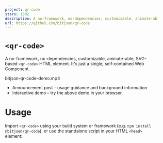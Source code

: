 ```yaml
---
project: qr-code
stars: 1302
description: A no-framework, no-dependencies, customizable, animate-able, SVG-based <qr-code> HTML element.
url: https://github.com/bitjson/qr-code
---
```


`<qr-code>`
===========

A no-framework, no-dependencies, customizable, animate-able, SVG-based `<qr-code>` HTML element. It's just a single, self-contained Web Component.

bitjson-qr-code-demo.mp4

-   Announcement post – usage guidance and background information
-   Interactive demo – try the above demo in your browser

Usage
=====

Import `<qr-code>` using your build system or framework (e.g. `npm install @bitjson/qr-code`), or use the standalone script in your HTML `<head>` element:

<script src\="https://unpkg.com/@bitjson/qr-code@1.0.2/dist/qr-code.js"\></script\>

Then use the component anywhere in your HTML `<body>` element:

<qr-code contents\="https://bitjson.com"\></qr-code\>

Full Example
------------

Here's an example in pure HTML using most features:

<qr-code
  id\="qr1"
  contents\="https://bitjson.com/"
  module-color\="#1c7d43"
  position-ring-color\="#13532d"
  position-center-color\="#70c559"
  mask-x-to-y-ratio\="1.2"
  style\="
    width: 200px;
    height: 200px;
    margin: 2em auto;
    background-color: #fff;
  "
\>
  <img src\="assets/1.2-x-to-y-ratio-icon.svg" slot\="icon" />
</qr-code\>

<script\>
  document.getElementById('qr1').addEventListener('codeRendered', () \=> {
    document.getElementById('qr1').animateQRCode('MaterializeIn');
  });
</script\>

Animations
----------

Animate in, animate on user interactions like URL hits or detected payments, and/or animate out when the QR code interaction is complete.

Several preset animations are available, simply run them with the element's `animateQRCode` method:

document.getElementById('qr1').animateQRCode('RadialRipple');

Available built-in presets:

-   `FadeInTopDown`
-   `FadeInCenterOut`
-   `MaterializeIn`
-   `RadialRipple`
-   `RadialRippleIn`

You can also design your own custom animations! Just pass a function to the `qr-code`'s `animateQRCode` method, e.g.:

document
  .getElementById('qr1')
  .animateQRCode((targets, \_x, \_y, \_count, entity) \=> ({
    targets,
    from: entity \=== 'module' ? Math.random() \* 200 : 200,
    duration: 500,
    easing: 'cubic-bezier(.5,0,1,1)',
    web: { opacity: \[1, 0\], scale: \[1, 1.1, 0.5\] },
  }));

The built-in presets use this API internally, so review those for guidance and inspiration. Pull request for new presets are welcome!

Animation Previewer
-------------------

The **animation previewer makes fine-tuning animations much easier**: try it by cloning this repo and running the live-reloading package script:

```
git clone https://github.com/bitjson/qr-code.git
cd qr-code
npm ci
npm start
```

Then work on your animation in `src/index.html` using the animation previewer (at the bottom right of the window) to test the last-run animation at various speeds, scrub through it manually, or play it in reverse.

Production build
----------------

Disable the `just-animate` player in `src/components/qr-code/qr-code.tsx`, then build:

npm run build

You can test the built component by pointing the script in `index.html` to `dist/qr-code.js` and opening the page via the local filesystem.
